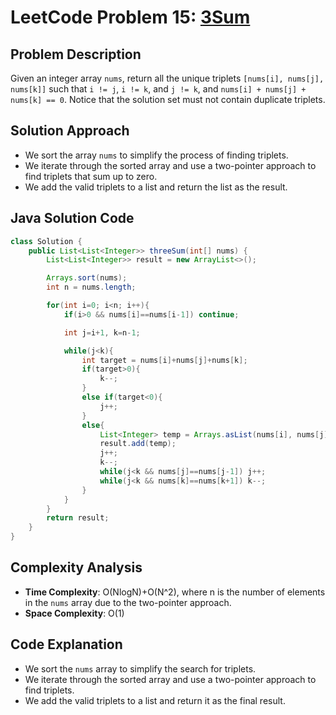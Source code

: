 # LeetCode Problem 15: [3Sum](https://leetcode.com/problems/3sum/)

## Problem Description
Given an integer array `nums`, return all the unique triplets `[nums[i], nums[j], nums[k]]` such that `i != j`, `i != k`, and `j != k`, and `nums[i] + nums[j] + nums[k] == 0`. Notice that the solution set must not contain duplicate triplets.


## Solution Approach
- We sort the array `nums` to simplify the process of finding triplets.
- We iterate through the sorted array and use a two-pointer approach to find triplets that sum up to zero.
- We add the valid triplets to a list and return the list as the result.

## Java Solution Code

```java
class Solution {
    public List<List<Integer>> threeSum(int[] nums) {
        List<List<Integer>> result = new ArrayList<>();

        Arrays.sort(nums);
        int n = nums.length;

        for(int i=0; i<n; i++){
            if(i>0 && nums[i]==nums[i-1]) continue;

            int j=i+1, k=n-1;

            while(j<k){
                int target = nums[i]+nums[j]+nums[k];
                if(target>0){
                    k--;
                }
                else if(target<0){
                    j++;
                }
                else{
                    List<Integer> temp = Arrays.asList(nums[i], nums[j], nums[k]);
                    result.add(temp);
                    j++;
                    k--;
                    while(j<k && nums[j]==nums[j-1]) j++;
                    while(j<k && nums[k]==nums[k+1]) k--;
                }
            }
        }
        return result;
    }
}

```

## Complexity Analysis
- **Time Complexity**: O(NlogN)+O(N^2), where n is the number of elements in the `nums` array due to the two-pointer approach.
- **Space Complexity**: O(1)

## Code Explanation
- We sort the `nums` array to simplify the search for triplets.
- We iterate through the sorted array and use a two-pointer approach to find triplets.
- We add the valid triplets to a list and return it as the final result.
